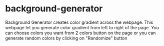 # background-generator
Background Generator creates color gradient across the webpage.
This webpage let you generate color gradient from left to right of the page.
You can choose colors you want from 2 colors button on the page or you can generate random colors by clicking on "Randomize" button
